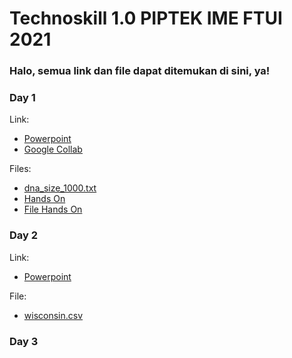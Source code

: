 # Technoskill 1.0 PIPTEK IME FTUI 2021

### Halo, semua link dan file dapat ditemukan di sini, ya!

### Day 1

Link:
- [Powerpoint](https://github.com/idahdam/Technoskill/raw/master/Technoskill%201.0%20Day%201.pdf)
- [Google Collab](s.id/basic-python-ts)

Files:
- [dna_size_1000.txt](https://raw.githubusercontent.com/idahdam/Technoskill/master/dna_size_1000.txt)
- [Hands On](https://github.com/idahdam/Technoskill/raw/master/Hands%20On%20Breakout%20Room%20Day%201.pdf)
- [File Hands On](https://raw.githubusercontent.com/idahdam/Technoskill/master/dna_size_5000.txt)

### Day 2

Link:
- [Powerpoint](https://docs.google.com/presentation/d/1nSoOF_ylmyyB5mAXBBl2EbqILROmFpl3euQhW1npVRg/edit#slide=id.p)

File:
- [wisconsin.csv](https://raw.githubusercontent.com/idahdam/Technoskill/master/wiscosin.csv)

### Day 3


